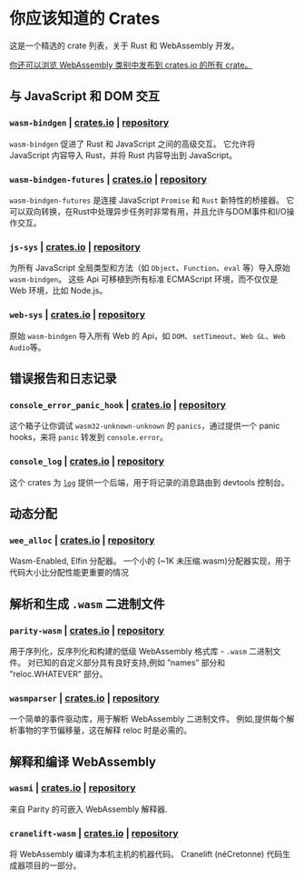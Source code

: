 # 你应该知道的 Crates

这是一个精选的 crate 列表，关于 Rust 和 WebAssembly 开发。

[你还可以浏览 WebAssembly 类别中发布到 crates.io 的所有 crate。](https://crates.io/categories/wasm)


## 与 JavaScript 和 DOM 交互

### `wasm-bindgen` | [crates.io](https://crates.io/crates/wasm-bindgen) | [repository](https://github.com/rustwasm/wasm-bindgen)

`wasm-bindgen` 促进了 Rust 和 JavaScript 之间的高级交互。
它允许将 JavaScript 内容导入 Rust，并将 Rust 内容导出到 JavaScript。


### `wasm-bindgen-futures` | [crates.io](https://crates.io/crates/wasm-bindgen-futures) | [repository](https://github.com/rustwasm/wasm-bindgen/tree/master/crates/futures)

`wasm-bindgen-futures` 是连接 JavaScript `Promise` 和 `Rust` 新特性的桥接器。
它可以双向转换，在Rust中处理异步任务时非常有用，并且允许与DOM事件和I/O操作交互。


### `js-sys` | [crates.io](https://crates.io/crates/js-sys) | [repository](https://github.com/rustwasm/wasm-bindgen/tree/master/crates/js-sys)

为所有 JavaScript 全局类型和方法（如 `Object`、`Function`、`eval` 等）导入原始 `wasm-bindgen`。
这些 Api 可移植到所有标准 ECMAScript 环境，而不仅仅是 Web 环境，比如 Node.js。


### `web-sys` | [crates.io](https://crates.io/crates/web-sys) | [repository](https://github.com/rustwasm/wasm-bindgen/tree/master/crates/web-sys)

原始 `wasm-bindgen` 导入所有 Web 的 Api，如 `DOM`、`setTimeout`、`Web GL`、`Web Audio`等。


## 错误报告和日志记录

### `console_error_panic_hook` | [crates.io](https://crates.io/crates/console_error_panic_hook) | [repository](https://github.com/rustwasm/console_error_panic_hook)

这个箱子让你调试 `wasm32-unknown-unknown` 的 `panics`，通过提供一个 panic hooks，来将 `panic` 转发到 `console.error`。


### `console_log` | [crates.io](https://crates.io/crates/console_log) | [repository](https://github.com/iamcodemaker/console_log)

这个 crates 为 [`log`](https://crates.io/crates/log) 提供一个后端，用于将记录的消息路由到 devtools 控制台。


## 动态分配

### `wee_alloc` | [crates.io](https://crates.io/crates/wee_alloc) | [repository](https://github.com/rustwasm/wee_alloc)

Wasm-Enabled, Elfin 分配器。
一个小的 (~1K 未压缩.wasm)分配器实现，用于代码大小比分配性能更重要的情况


## 解析和生成 `.wasm` 二进制文件

### `parity-wasm` | [crates.io](https://crates.io/crates/parity-wasm) | [repository](https://github.com/paritytech/parity-wasm)

用于序列化，反序列化和构建的低级 WebAssembly 格式库 - `.wasm` 二进制文件。
对已知的自定义部分具有良好支持,例如 ”names” 部分和 ”reloc.WHATEVER” 部分。


### `wasmparser` | [crates.io](https://crates.io/crates/wasmparser) | [repository](https://github.com/yurydelendik/wasmparser.rs)

一个简单的事件驱动库，用于解析 WebAssembly 二进制文件。
例如,提供每个解析事物的字节偏移量，这在解释 reloc 时是必需的。


## 解释和编译 WebAssembly

### `wasmi` | [crates.io](https://crates.io/crates/wasmi) | [repository](https://github.com/paritytech/wasmi)

来自 Parity 的可嵌入 WebAssembly 解释器.


### `cranelift-wasm` | [crates.io](https://crates.io/crates/cranelift-wasm) | [repository](https://github.com/bytecodealliance/wasmtime/tree/master/cranelift)

将 WebAssembly 编译为本机主机的机器代码。
Cranelift (néCretonne) 代码生成器项目的一部分。
